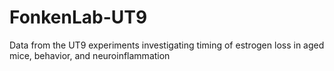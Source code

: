 # FonkenLab-UT9
Data from the UT9 experiments investigating timing of estrogen loss in aged mice, behavior, and neuroinflammation
